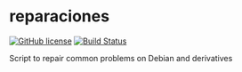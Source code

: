 # reparaciones

[![GitHub license](https://sinfallas.files.wordpress.com/2016/02/gpl.png)](https://github.com/xanadu-linux/reparaciones/blob/master/LICENSE)
[![Build Status](https://travis-ci.org/xanadu-linux/reparaciones.svg?branch=master)](https://travis-ci.org/xanadu-linux/reparaciones)

Script to repair common problems on Debian and derivatives
